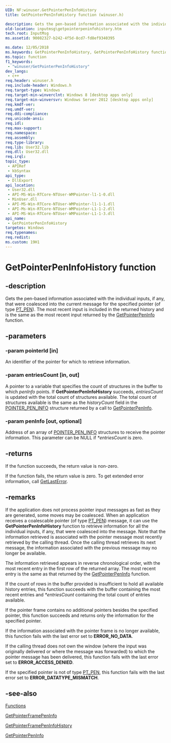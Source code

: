 ```yaml
---
UID: NF:winuser.GetPointerPenInfoHistory
title: GetPointerPenInfoHistory function (winuser.h)

description: Gets the pen-based information associated with the individual inputs, if any, that were coalesced into the current message for the specified pointer (of type PT_PEN).
old-location: inputmsg\getpointerpeninfohistory.htm
tech.root: InputMsg
ms.assetid: 90082327-b242-4f5d-8cd7-fd8ef9340395

ms.date: 12/05/2018
ms.keywords: GetPointerPenInfoHistory, GetPointerPenInfoHistory function [Input Messages and Notifications], inputmsg.getpointerpeninfohistory, winuser/GetPointerPenInfoHistory
ms.topic: function
f1_keywords: 
 - "winuser/GetPointerPenInfoHistory"
dev_langs:
 - c++
req.header: winuser.h
req.include-header: Windows.h
req.target-type: Windows
req.target-min-winverclnt: Windows 8 [desktop apps only]
req.target-min-winversvr: Windows Server 2012 [desktop apps only]
req.kmdf-ver: 
req.umdf-ver: 
req.ddi-compliance: 
req.unicode-ansi: 
req.idl: 
req.max-support: 
req.namespace: 
req.assembly: 
req.type-library: 
req.lib: User32.lib
req.dll: User32.dll
req.irql: 
topic_type:
 - APIRef
 - kbSyntax
api_type:
 - DllExport
api_location:
 - User32.dll
 - API-MS-Win-RTCore-NTUser-WMPointer-l1-1-0.dll
 - MinUser.dll
 - API-MS-Win-RTCore-NTUser-WMPointer-l1-1-1.dll
 - API-Ms-Win-RTCore-NTUser-WMPointer-L1-1-2.dll
 - API-MS-Win-RTCore-NTUser-WMPointer-L1-1-3.dll
api_name:
 - GetPointerPenInfoHistory
targetos: Windows
req.typenames: 
req.redist: 
ms.custom: 19H1
---
```


# GetPointerPenInfoHistory function


## -description


Gets the pen-based information associated with the individual inputs, if any, that were coalesced into 
    the current message for the specified pointer (of type 
    <a href="https://docs.microsoft.com/windows/win32/api/winuser/ne-winuser-tagpointer_input_type">PT_PEN</a>). The most recent input is included in 
    the returned history and is the same as the most recent input returned by the 
    <a href="https://docs.microsoft.com/windows/desktop/api/winuser/nf-winuser-getpointerpeninfo">GetPointerPenInfo</a> function.


## -parameters




### -param pointerId [in]

An identifier of the pointer for which to retrieve information.


### -param entriesCount [in, out]

A pointer to a variable that specifies the count of structures in the buffer to which 
       <i>penInfo</i> points. If 
       <b>GetPointerPenInfoHistory</b> succeeds, 
       <i>entriesCount</i> is updated with the total count of structures available. The total 
       count of structures available is the same as the <i>historyCount</i> field in the 
       <a href="https://docs.microsoft.com/windows/desktop/api/winuser/ns-winuser-pointer_pen_info">POINTER_PEN_INFO</a> structure returned by a 
       call to  <a href="https://docs.microsoft.com/windows/desktop/api/winuser/nf-winuser-getpointerpeninfo">GetPointerPenInfo</a>.


### -param penInfo [out, optional]

Address of an array of 
       <a href="https://docs.microsoft.com/windows/desktop/api/winuser/ns-winuser-pointer_pen_info">POINTER_PEN_INFO</a> structures to receive 
       the pointer information. This parameter can be NULL if <i>*entriesCount</i> is zero.


## -returns



If the function succeeds, the return value is non-zero.

If the function fails, the return value is zero. To get extended error information, call 
       <a href="https://docs.microsoft.com/windows/desktop/api/errhandlingapi/nf-errhandlingapi-getlasterror">GetLastError</a>.




## -remarks



If the application does not process pointer input messages as fast as they are generated, some moves may be 
    coalesced. When an application receives a coalescable pointer (of type 
    <a href="https://docs.microsoft.com/windows/win32/api/winuser/ne-winuser-tagpointer_input_type">PT_PEN</a>) message, it can use the 
    <b>GetPointerPenInfoHistory</b> function to 
    retrieve information for all the individual inputs, if any, that were coalesced into the message. Note that the 
    information retrieved is associated with the pointer message most recently retrieved by the calling thread. Once 
    the calling thread retrieves its next message, the information associated with the previous message may no longer 
    be available.

The information retrieved appears in reverse chronological order, with the most recent 
    entry in the first row of the returned array. The most recent entry is the same as that returned by the 
    <a href="https://docs.microsoft.com/windows/desktop/api/winuser/nf-winuser-getpointerpeninfo">GetPointerPenInfo</a> function.

If the count of rows in the buffer provided is insufficient to hold all available history entries, this 
    function succeeds with the buffer containing the most recent entries and <i>*entriesCount</i> 
    containing the total count of entries available.

If the pointer frame contains no additional pointers besides the specified pointer, this function succeeds and 
    returns only the information for the specified pointer.

If the information associated with the pointer frame is no longer available, this function fails with the last 
    error set to <b>ERROR_NO_DATA</b>.

If the calling thread does not own the window (where the input was originally delivered or where the message 
    was forwarded) to which the pointer message has been delivered, this function fails with the last error set to 
    <b>ERROR_ACCESS_DENIED</b>.

If the specified pointer is not of type 
    <a href="https://docs.microsoft.com/windows/win32/api/winuser/ne-winuser-tagpointer_input_type">PT_PEN</a>, this function fails with the last 
     error set to <b>ERROR_DATATYPE_MISMATCH</b>.




## -see-also




<a href="https://docs.microsoft.com/previous-versions/windows/desktop/inputmsg/functions">Functions</a>



<a href="https://docs.microsoft.com/windows/desktop/api/winuser/nf-winuser-getpointerframepeninfo">GetPointerFramePenInfo</a>



<a href="https://docs.microsoft.com/windows/desktop/api/winuser/nf-winuser-getpointerframepeninfohistory">GetPointerFramePenInfoHistory</a>



<a href="https://docs.microsoft.com/windows/desktop/api/winuser/nf-winuser-getpointerpeninfo">GetPointerPenInfo</a>
 

 

